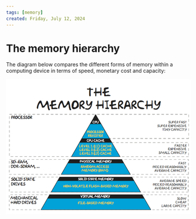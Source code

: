 ```yaml
---
tags: [memory]
created: Friday, July 12, 2024
---
```


# The memory hierarchy

The diagram below compares the different forms of memory within a computing
device in terms of speed, monetary cost and capacity:

![Memory hierarchy diagram](static/Memory-Hierarchy.jpg)
